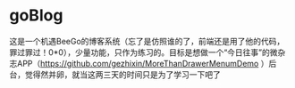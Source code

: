 # goBlog
这是一个机遇BeeGo的博客系统（忘了是仿照谁的了，前端还是用了他的代码，罪过罪过！0*0），少量功能，只作为练习的。目标是想做一个“今日往事”的微杂志APP（https://github.com/gezhixin/MoreThanDrawerMenumDemo ）后台，觉得然并卵，就当这两三天的时间只是为了学习一下吧了

